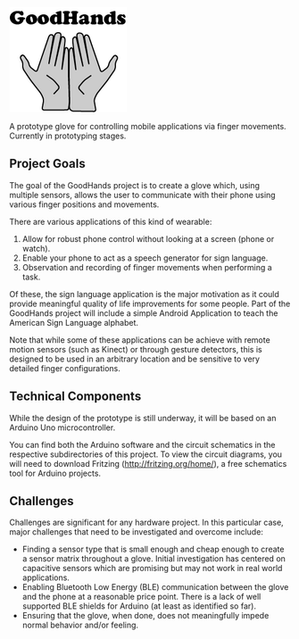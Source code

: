 ![GoodHands Logo](https://raw.githubusercontent.com/sbyrnes/goodhands/master/images/goodhands.png)


A prototype glove for controlling mobile applications via finger movements. Currently in prototyping stages.

Project Goals
-----
The goal of the GoodHands project is to create a glove which, using multiple sensors, allows the user to communicate with their phone using various finger positions and movements.

There are various applications of this kind of wearable:
 1. Allow for robust phone control without looking at a screen (phone or watch).
 2. Enable your phone to act as a speech generator for sign language.
 3. Observation and recording of finger movements when performing a task.

Of these, the sign language application is the major motivation as it could provide meaningful quality of life improvements for some people. Part of the GoodHands project will include a simple Android Application to teach the American Sign Language alphabet.

Note that while some of these applications can be achieve with remote motion sensors (such as Kinect) or through gesture detectors, this is designed to be used in an arbitrary location and be sensitive to very detailed finger configurations.

Technical Components
-----
While the design of the prototype is still underway, it will be based on an Arduino Uno microcontroller.

You can find both the Arduino software and the circuit schematics in the respective subdirectories of this project.
To view the circuit diagrams, you will need to download Fritzing (http://fritzing.org/home/), a free schematics tool for Arduino projects.

Challenges
-----
Challenges are significant for any hardware project. In this particular case, major challenges that need to be investigated and overcome include:
 * Finding a sensor type that is small enough and cheap enough to create a sensor matrix throughout a glove. Initial investigation has centered on capacitive sensors which are promising but may not work in real world applications.
 * Enabling Bluetooth Low Energy (BLE) communication between the glove and the phone at a reasonable price point. There is a lack of well supported BLE shields for Arduino (at least as identified so far).
 * Ensuring that the glove, when done, does not meaningfully impede normal behavior and/or feeling.
